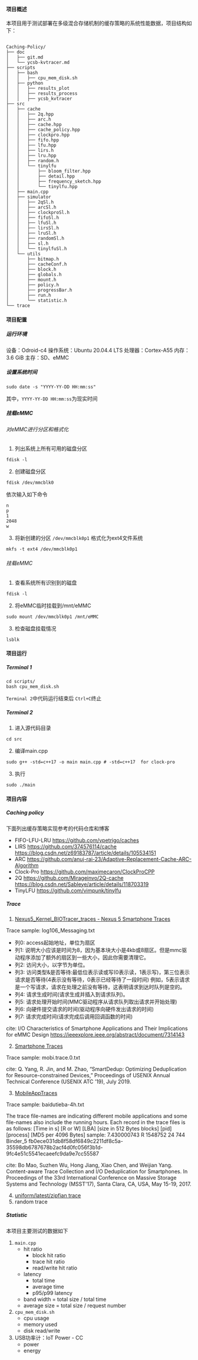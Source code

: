 #### 项目概述

本项目用于测试部署在多级混合存储机制的缓存策略的系统性能数据，项目结构如下：

```shell

Caching-Policy/
├── doc
│   ├── git.md
│   └── ycsb-kvtracer.md
├── scripts
│   ├── bash
│   │   ├── cpu_mem_disk.sh
│   ├── python
│   │   ├── results_plot
│   │   ├── results_process
│   │   ├── ycsb_kvtracer
├── src
│   ├── cache
│   │   ├── 2q.hpp
│   │   ├── arc.h
│   │   ├── cache.hpp
│   │   ├── cache_policy.hpp
│   │   ├── clockpro.hpp
│   │   ├── fifo.hpp
│   │   ├── lfu.hpp
│   │   ├── lirs.h
│   │   ├── lru.hpp
│   │   ├── random.h
│   │   └── tinylfu
│   │       ├── bloom_filter.hpp
│   │       ├── detail.hpp
│   │       ├── frequency_sketch.hpp
│   │       └── tinylfu.hpp
│   ├── main.cpp
│   ├── simulator
│   │   ├── 2qSl.h
│   │   ├── arcSl.h
│   │   ├── clockproSl.h
│   │   ├── fifoSl.h
│   │   ├── lfuSl.h
│   │   ├── lirsSl.h
│   │   ├── lruSl.h
│   │   ├── randomSl.h
│   │   ├── sl.h
│   │   └── tinylfuSl.h
│   └── utils
│       ├── bitmap.h
│       ├── cacheConf.h
│       ├── block.h
│       ├── globals.h
│       ├── mount.h
│       ├── policy.h
│       ├── progressBar.h
│       ├── run.h
│       └── statistic.h
└── trace
```

#### 项目配置

##### 运行环境

设备：Odroid-c4
操作系统：Ubuntu 20.04.4 LTS
处理器：Cortex-A55
内存：3.6 GiB
主存：SD、eMMC

##### 设置系统时间

```shell
sudo date -s "YYYY-YY-DD HH:mm:ss"
```

其中，`YYYY-YY-DD HH:mm:ss`为现实时间

##### 挂载eMMC

###### 对eMMC进行分区和格式化

1. 列出系统上所有可用的磁盘分区

```shell
fdisk -l
```

2. 创建磁盘分区

```shell
fdisk /dev/mmcblk0
```

依次输入如下命令

```shell
n
p
1
2048
w
```

3. 将新创建的分区 `/dev/mmcblk0p1` 格式化为ext4文件系统

```shell
mkfs -t ext4 /dev/mmcblk0p1
```

###### 挂载eMMC

1. 查看系统所有识别到的磁盘

```shell
fdisk -l
```

2. 将eMMC临时挂载到/mnt/eMMC

```shell
sudo mount /dev/mmcblk0p1 /mnt/eMMC
```

3. 检查磁盘挂载情况

```shell
lsblk
```

#### 项目运行

##### Terminal 1

```shell
cd scripts/
bash cpu_mem_disk.sh
```

`Terminal 2`中代码运行结束后 `Ctrl+C`终止

##### Terminal 2

1. 进入源代码目录

```shell
cd src
```

2. 编译main.cpp

```shell
sudo g++ -std=c++17 -o main main.cpp # -std=c++17  for clock-pro
```

3. 执行

```shell
sudo ./main
```

#### 项目内容

##### Caching policy

下面列出缓存策略实现参考的代码仓库和博客

- FIFO-LFU-LRU
  https://github.com/vpetrigo/caches
- LIRS
  https://github.com/374576114/cache
  https://blog.csdn.net/z69183787/article/details/105534151
- ARC
  https://github.com/anuj-rai-23/Adaptive-Replacement-Cache-ARC-Algorithm
- Clock-Pro
  https://github.com/maximecaron/ClockProCPP
- 2Q
  https://github.com/Mirageinvo/2Q-cache
  https://blog.csdn.net/Sableye/article/details/118703319
- TinyLFU
  https://github.com/vimpunk/tinylfu

##### Trace

1. [Nexus5_Kernel_BIOTracer_traces - Nexus 5 Smartphone Traces](http://iotta.snia.org/traces/block-io)

Trace sample: log106_Messaging.txt

- 列0: access起始地址，单位为扇区
- 列1: 说明大小应该是时间为8，因为基本块大小是4kb或8扇区。但是mmc驱动程序添加了额外的扇区到一些大小，因此你需要清理它。
- 列2: 访问大小，以字节为单位。
- 列3: 访问类型&是否等待:最低位表示读或写(0表示读，1表示写)，第三位表示请求是否等待(4表示没有等待，0表示已经等待了一段时间)
  例如，5表示请求是一个写请求，请求在处理之前没有等待，这表明请求到达时队列是空的。
- 列4: 请求生成时间(请求生成并插入到请求队列)。
- 列5: 请求处理开始时间(MMC驱动程序从请求队列取出请求并开始处理)
- 列6: 向硬件提交请求的时间(驱动程序向硬件发出请求的时间)
- 列7: 请求完成时间(请求完成后调用回调函数的时间)

cite: I/O Characteristics of Smartphone Applications and Their Implications for eMMC Design
https://ieeexplore.ieee.org/abstract/document/7314143

2. [Smartphone Traces](http://visa.lab.asu.edu/web/resources/traces/)

Trace sample: mobi.trace.0.txt

cite: Q. Yang, R. Jin, and M. Zhao, “SmartDedup: Optimizing Deduplication for Resource-constrained Devices,” Proceedings of USENIX Annual Technical Conference (USENIX ATC ’19), July 2019.

3. [MobileAppTraces](https://astl.xmu.edu.cn/appdedupe.html)

Trace sample: baidutieba-4h.txt

The trace file-names are indicating different mobile applications and some file-names also include the running hours. Each record in the trace files is as follows:
[Time in s] [R or W] [LBA] [size in 512 Bytes blocks] [pid] [process] [MD5 per 4096 Bytes]
sample: 
7.430000743 	R	     1548752	        24	       744	       Binder_5	fb0ece031db8f58df6849c2211df8c5a-35598db6787678b2acf4d0fc056f3b1d-9fc4e51c5541ecaeefc9da9e7cc55587

cite: Bo Mao, Suzhen Wu, Hong Jiang, Xiao Chen, and Weijian Yang. Content-aware Trace Collection and I/O Deduplication for Smartphones. In Proceedings of the 33rd International Conference on Massive Storage Systems and Technology (MSST'17), Santa Clara, CA, USA, May 15-19, 2017.

4. [uniform/latest/zipfian trace](ycsb-kvtracer.md)
5. random trace

##### Statistic

本项目主要测试的数据如下

1. `main.cpp`
   - hit ratio
     - block hit ratio
     - trace hit ratio
     - read/write hit ratio
   - latency
     - total time
     - average time
     - p95/p99 latency
   - band width = total size / total time
   - average size = total size / request number
2. `cpu_mem_disk.sh`
   - cpu usage
   - memory used
   - disk read/write
3. USB功率计：IoT Power - CC
   - power
   - energy
